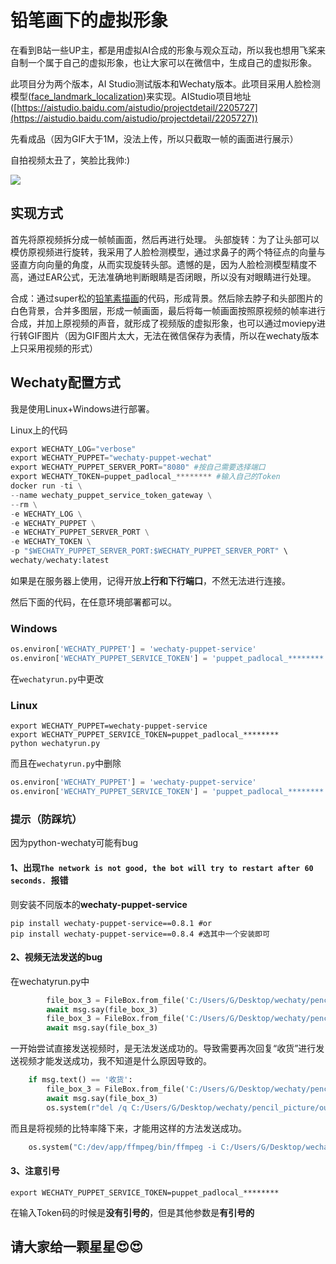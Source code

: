 # 铅笔画下的虚拟形象
在看到B站一些UP主，都是用虚拟AI合成的形象与观众互动，所以我也想用飞桨来自制一个属于自己的虚拟形象，也让大家可以在微信中，生成自己的虚拟形象。

此项目分为两个版本，AI Studio测试版本和Wechaty版本。此项目采用人脸检测模型([face_landmark_localization](https://www.paddlepaddle.org.cn/hubdetail?name=face_landmark_localization))来实现。AIStudio项目地址([https://aistudio.baidu.com/aistudio/projectdetail/2205727](https://aistudio.baidu.com/aistudio/projectdetail/2205727))

先看成品（因为GIF大于1M，没法上传，所以只截取一帧的画面进行展示）

自拍视频太丑了，笑脸比我帅:)

![](https://ai-studio-static-online.cdn.bcebos.com/4a5d66d3bd0a46e38df621c689f10883463a11c5b1844e059fa0f924e0b47e1d)


## 实现方式
首先将原视频拆分成一帧帧画面，然后再进行处理。
头部旋转：为了让头部可以模仿原视频进行旋转，我采用了人脸检测模型，通过求鼻子的两个特征点的向量与竖直方向向量的角度，从而实现旋转头部。遗憾的是，因为人脸检测模型精度不高，通过EAR公式，无法准确地判断眼睛是否闭眼，所以没有对眼睛进行处理。

合成：通过super松的[铅笔素描画](https://aistudio.baidu.com/aistudio/projectdetail/1468432)的代码，形成背景。然后除去脖子和头部图片的白色背景，合并多图层，形成一帧画面，最后将每一帧画面按照原视频的帧率进行合成，并加上原视频的声音，就形成了视频版的虚拟形象，也可以通过moviepy进行转GIF图片（因为GIF图片太大，无法在微信保存为表情，所以在wechaty版本上只采用视频的形式）

## Wechaty配置方式
我是使用Linux+Windows进行部署。

Linux上的代码
```Python
export WECHATY_LOG="verbose"
export WECHATY_PUPPET="wechaty-puppet-wechat"
export WECHATY_PUPPET_SERVER_PORT="8080" #按自己需要选择端口
export WECHATY_TOKEN=puppet_padlocal_******** #输入自己的Token
docker run -ti \
--name wechaty_puppet_service_token_gateway \
--rm \
-e WECHATY_LOG \
-e WECHATY_PUPPET \
-e WECHATY_PUPPET_SERVER_PORT \
-e WECHATY_TOKEN \
-p "$WECHATY_PUPPET_SERVER_PORT:$WECHATY_PUPPET_SERVER_PORT" \
wechaty/wechaty:latest
```
如果是在服务器上使用，记得开放**上行和下行端口**，不然无法进行连接。


然后下面的代码，在任意环境部署都可以。
### Windows

```Python
os.environ['WECHATY_PUPPET'] = 'wechaty-puppet-service'
os.environ['WECHATY_PUPPET_SERVICE_TOKEN'] = 'puppet_padlocal_********'
```

在```wechatyrun.py```中更改
### Linux
```
export WECHATY_PUPPET=wechaty-puppet-service
export WECHATY_PUPPET_SERVICE_TOKEN=puppet_padlocal_********
python wechatyrun.py
```

而且在```wechatyrun.py```中删除

```Python
os.environ['WECHATY_PUPPET'] = 'wechaty-puppet-service'
os.environ['WECHATY_PUPPET_SERVICE_TOKEN'] = 'puppet_padlocal_********'
```
### 提示（防踩坑）
因为python-wechaty可能有bug

#### 1、出现```The network is not good, the bot will try to restart after 60 seconds. ```报错

则安装不同版本的**wechaty-puppet-service**
```
pip install wechaty-puppet-service==0.8.1 #or
pip install wechaty-puppet-service==0.8.4 #选其中一个安装即可
```
#### 2、视频无法发送的bug

在wechatyrun.py中
```Python
        file_box_3 = FileBox.from_file('C:/Users/G/Desktop/wechaty/pencil_picture/output/video_output.mp4') #第267行
        await msg.say(file_box_3)
        file_box_3 = FileBox.from_file('C:/Users/G/Desktop/wechaty/pencil_picture/output/video_output.mp4')
        await msg.say(file_box_3)
```
一开始尝试直接发送视频时，是无法发送成功的。导致需要再次回复“收货”进行发送视频才能发送成功，我不知道是什么原因导致的。
```Python
    if msg.text() == '收货':
        file_box_3 = FileBox.from_file('C:/Users/G/Desktop/wechaty/pencil_picture/output/video_output.mp4') #第229行
        await msg.say(file_box_3)
        os.system(r"del /q C:/Users/G/Desktop/wechaty/pencil_picture/output/*")
```
而且是将视频的比特率降下来，才能用这样的方法发送成功。
```Python
    os.system("C:/dev/app/ffmpeg/bin/ffmpeg -i C:/Users/G/Desktop/wechaty/pencil_picture/output/video_output2.mp4 -b 1M C:/Users/G/Desktop/wechaty/pencil_picture/output/video_output.mp4") #第226行
```
#### 3、注意引号
```
export WECHATY_PUPPET_SERVICE_TOKEN=puppet_padlocal_********
```
在输入Token码的时候是**没有引号的**，但是其他参数是**有引号的**
## 请大家给一颗星星:heart_eyes::heart_eyes:

